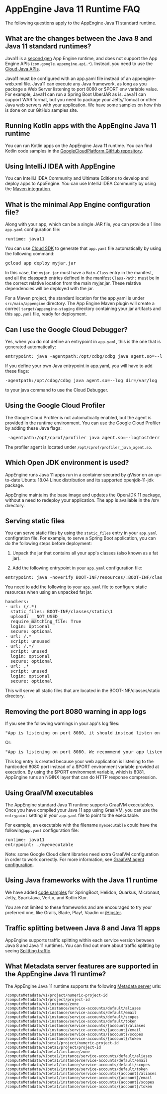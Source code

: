 # AppEngine Java 11 Runtime FAQ

The following questions apply to the AppEngine Java 11 standard runtime.

## What are the changes between the Java 8 and Java 11 standard runtimes?

Java11 is a [second gen](https://cloud.google.com/appengine/docs/standard/runtimes) App Engine runtime, and does not support the App Engine APIs (`com.google.appengine.api.*`).
 Instead, you need to use the [Cloud Java APIs](https://github.com/googleapis/google-cloud-java).

 Java11 must be configured
 with an app.yaml file instead of an appengine-web.xml file.
 Java11 can execute any Java framework, as long as you package a
 Web Server listening to port 8080 or $PORT env variable value.
 For example, Java11 can run a Spring Boot UberJAR as is.
 Java11 can support WAR format, but you need to package your
 Jetty/Tomcat or other Java web servers with your application. We have some samples on
 how this is done on our GitHub samples site.

## Running Kotlin apps with the AppEngine Java 11 runtime

You can run Kotlin apps on the AppEngine Java 11 runtime. You can find
Kotlin code samples in the
[GoogleCloudPlatform GitHub repository](https://github.com/GoogleCloudPlatform/java-docs-samples/tree/master/appengine-java11/kotlin-ktor).

## Using IntelliJ IDEA with AppEngine

You can IntelliJ IDEA Community and Ultimate Editions to develop
and deploy apps to AppEngine. You can use IntelliJ IDEA Community by
using the [Maven integration](/appengine/docs/standard/java/tools/using-maven).


## What is the minimal App Engine configuration file?

Along with your app, which can be a single JAR file, you can provide a 1 line
`app.yaml` configuration file:

<pre class="prettyprint lang-yaml">
runtime: java11
</pre>

You can use [Cloud SDK](/sdk) to generate that `app.yaml` file automatically by
using the following command:

<pre class="lang-sh prettyprint">
gcloud app deploy myjar.jar
</pre>

In this case, the `myjar.jar` must have a `Main-Class` entry in the manifest,
and all the classpath entries defined in the manifest `Class-Path:`
must be in the correct relative location from the main myjar.jar. These relative
dependencies will be deployed with the jar.

For a Maven project, the standard location for the app.yaml is under
`src/main/appengine` directory. The App Engine Maven plugin will
create a correct `target/appengine-staging` directory containing your jar
artifacts and this `app.yaml` file, ready for deployment.

## Can I use the Google Cloud Debugger?

Yes, when you do not define an entrypoint in `app.yaml`, this is the one that is generated automatically:

<pre class="prettyprint lang-yaml">
entrypoint: java -agentpath:/opt/cdbg/cdbg_java_agent.so=--log_dir=/var/log -jar yourjar.jar
</pre>

If you define your own Java entrypoint in app.yaml, you will have to add these flags:

<pre class="lang-sh prettyprint">
-agentpath:/opt/cdbg/cdbg_java_agent.so=--log_dir=/var/log
</pre>

 to your java command to use the Cloud Debugger.


## Using the Google Cloud Profiler

The Google Cloud Profiler is not automatically enabled, but the agent is provided in
the runtime environment. You can use the Google Cloud Profiler by adding these Java
flags:

<pre class="lang-sh prettyprint">
 -agentpath:/opt/cprof/profiler_java_agent.so=--logtostderr
</pre>

The profiler agent is located under `/opt/cprof/profiler_java_agent.so`.

## Which Open JDK environment is used?

AppEngine runs Java 11 apps run in a container secured by gVisor on an
up-to-date Ubuntu 18.04 Linux distribution and its supported openjdk-11-jdk
package.

AppEngine maintains the base image and updates the OpenJDK 11 package,
without a need to redeploy your application. The app is available in the /srv
directory.

## Serving static files

You can serve static files by using the `static_files` entry in your `app.yaml`
configration file. For example, to serve a Spring Boot application, you can do
the following steps before deployment:

1. Unpack the jar that contains all your app's classes (also known as a fat jar).

1. Add the following entrypoint in your `app.yaml` configuration file:

<pre class="prettyprint" suppresswarning="true">
entrypoint: java -noverify BOOT-INF/resources/:BOOT-INF/classes/:BOOT-INF/lib/* com.mycompany.myapp.YOUAPPCLASSNAME
</pre>

You need to add the following to your `app.yaml` file to
configure static resources when using an unpacked fat jar.

<pre class="prettyprint lang-yaml">
handlers:
- url: (/.*)
  static_files: BOOT-INF/classes/static\1
  upload: __NOT_USED__
  require_matching_file: True
  login: optional
  secure: optional
- url: /.*
  script: unsused
- url: /.*/
  script: unused
  login: optional
  secure: optional
- url: .*
  script: unused
  login: optional
  secure: optional
</pre>

This will serve all static files that are located in the
BOOT-INF/classes/static directory.

## Removing the port 8080 warning in app logs

If you see the following warnings in your app's log files:

<pre class="prettyprint" suppresswarning="true">
"App is listening on port 8080, it should instead listen on the port defined by the PORT environment variable. As a consequence, nginx cannot be started. Performance may be degraded. Please listen on the port defined by the PORT environment variable."
</pre>

Or:

<pre class="prettyprint" suppresswarning="true">
"App is listening on port 8080. We recommend your app listen on the port defined by the PORT environment variable to take advantage of an NGINX layer on port 8080."
</pre>

This log entry is created because your web application is listening to the hardcoded 8080 port
instead of a $PORT environment variable provided at execution. By using
the $PORT environment variable, which is 8081, AppEngine runs an NGINX
layer that can do HTTP response compression.

## Using GraalVM executables

The AppEngine standard Java 11 runtime supports GraalVM executables.
Once you have compiled your Java 11 app using GraalVM, you can use the
`entrypoint` setting in your `app.yaml` file to point to the executable.

For example, an executable with the filename `myexecutable` could have the
following`app.yaml` configuration file:

<pre class="prettyprint lang-yaml">
runtime: java11
entrypoint: ./myexecutable
</pre>

Note: some Google Cloud client libraries need extra GraalVM configuration in
order to work correctly. For more information, see
[GraalVM agent configuration](https://github.com/oracle/graal/blob/master/substratevm/CONFIGURE.md).

## Using Java frameworks with the Java 11 runtime

We have added [code samples](https://github.com/GoogleCloudPlatform/java-docs-samples/tree/master/appengine-java11)
for SpringBoot, Helidon, Quarkus, Micronaut, Jetty, SparkJava, Vert.x, and
Kotlin Ktor.

You are not limited to these frameworks and are encouraged to try your
preferred one, like Grails, Blade, Play!, Vaadin or
[jHipster](https://www.jhipster.tech/gcp/).

## Traffic splitting between Java 8 and Java 11 apps

AppEngine supports traffic splitting within each service version
between Java 8 and Java 11 runtimes. You can find out more about traffic
splitting by seeing [Splitting traffic](/appengine/docs/standard/java11/splitting-traffic).


## What Metadata server features are supported in the AppEngine Java 11 runtime?

The AppEngine Java 11 runtime supports the following
[Metadata server](/compute/docs/storing-retrieving-metadata) urls:

    /computeMetadata/v1/project/numeric-project-id
    /computeMetadata/v1/project/project-id
    /computeMetadata/v1/instance/zone
    /computeMetadata/v1/instance/service-accounts/default/aliases
    /computeMetadata/v1/instance/service-accounts/default/email
    /computeMetadata/v1/instance/service-accounts/default/scopes
    /computeMetadata/v1/instance/service-accounts/default/token
    /computeMetadata/v1/instance/service-accounts/{account}/aliases
    /computeMetadata/v1/instance/service-accounts/{account}/email
    /computeMetadata/v1/instance/service-accounts/{account}/scopes
    /computeMetadata/v1/instance/service-accounts/{account}/token
    /computeMetadata/v1beta1/project/numeric-project-id
    /computeMetadata/v1beta1/project/project-id
    /computeMetadata/v1beta1/instance/zone
    /computeMetadata/v1beta1/instance/service-accounts/default/aliases
    /computeMetadata/v1beta1/instance/service-accounts/default/email
    /computeMetadata/v1beta1/instance/service-accounts/default/scopes
    /computeMetadata/v1beta1/instance/service-accounts/default/token
    /computeMetadata/v1beta1/instance/service-accounts/{account}/aliases
    /computeMetadata/v1beta1/instance/service-accounts/{account}/email
    /computeMetadata/v1beta1/instance/service-accounts/{account}/scopes
    /computeMetadata/v1beta1/instance/service-accounts/{account}/token

